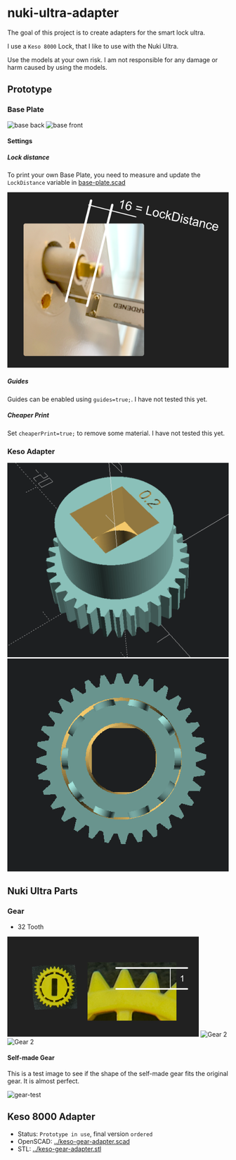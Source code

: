 # nuki-ultra-adapter

The goal of this project is to create adapters for the smart lock ultra.

I use a `Keso 8000` Lock, that I like to use with the Nuki Ultra.

Use the models at your own risk. I am not responsible for any damage or harm caused by using the models.

## Prototype

### Base Plate
![base back](./img/base-back.png)
![base front](./img/base-front.png)

#### Settings

##### Lock distance

To print your own Base Plate, you need to measure and update the `LockDistance` variable in [base-plate.scad](../base-plate.scad)

![LockDistance](./img/lock-distance.png)

##### Guides

Guides can be enabled using `guides=true;`. I have not tested this yet.

##### Cheaper Print

Set `cheaperPrint=true;` to remove some material. I have not tested this yet.

### Keso Adapter
![Keso Adapter 1](./img/keso-gear-adapter.png)
![Keso Adapter 1](./img/keso-gear-adapter-2.png)

## Nuki Ultra Parts

### Gear

- 32 Tooth

![Gear 1](./img/nuki-gear-1.png)
![Gear 2](./img/nuki-gear-2.png)
![Gear 2](./img/nuki-gear-3.png)


#### Self-made Gear

This is a test image to see if the shape of the self-made gear fits the original gear.
It is almost perfect.

![gear-test](./img/gear-test.png)

## Keso 8000 Adapter

- Status: `Prototype in use`, final version `ordered`
- OpenSCAD: [../keso-gear-adapter.scad](keso-gear-adapter.scad)
- STL: [../keso-gear-adapter.stl](keso-gear-adapter.stl)
